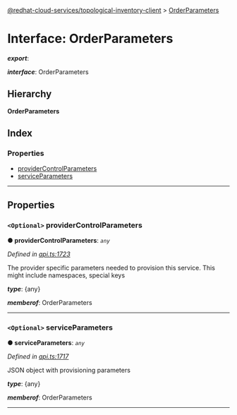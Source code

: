 [@redhat-cloud-services/topological-inventory-client](../README.md) > [OrderParameters](../interfaces/orderparameters.md)

# Interface: OrderParameters

*__export__*: 

*__interface__*: OrderParameters

## Hierarchy

**OrderParameters**

## Index

### Properties

* [providerControlParameters](orderparameters.md#providercontrolparameters)
* [serviceParameters](orderparameters.md#serviceparameters)

---

## Properties

<a id="providercontrolparameters"></a>

### `<Optional>` providerControlParameters

**● providerControlParameters**: *`any`*

*Defined in [api.ts:1723](https://github.com/RedHatInsights/javascript-clients/blob/master/packages/topological-inventory/api.ts#L1723)*

The provider specific parameters needed to provision this service. This might include namespaces, special keys

*__type__*: {any}

*__memberof__*: OrderParameters

___
<a id="serviceparameters"></a>

### `<Optional>` serviceParameters

**● serviceParameters**: *`any`*

*Defined in [api.ts:1717](https://github.com/RedHatInsights/javascript-clients/blob/master/packages/topological-inventory/api.ts#L1717)*

JSON object with provisioning parameters

*__type__*: {any}

*__memberof__*: OrderParameters

___

